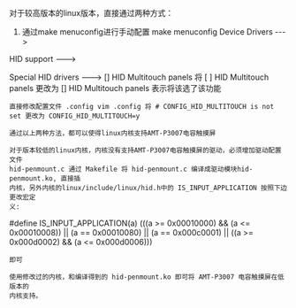 对于较高版本的linux版本，直接通过两种方式：
1. 通过make menuconfig进行手动配置
make menuconfig
Device Drivers --->

HID support --->

Special HID drivers --->
[] HID Multitouch panels
将 [ ] HID Multitouch panels 更改为 [] HID Multitouch panels
表示将该选了该功能

    直接修改配置文件 .config vim .config 将 # CONFIG_HID_MULTITOUCH is not set 更改为 CONFIG_HID_MULTITOUCH=y

	通过以上两种方法，都可以使得linux内核支持AMT-P3007电容触摸屏

	对于版本较低的linux内核，内核没有支持AMT-P3007电容触摸屏的驱动，必须增加驱动配置文件
	hid-penmount.c 通过 Makefile 将 hid-penmount.c 编译成驱动模块hid-penmount.ko, 直接插
	内核，另外内核的linux/include/linux/hid.h中的 IS_INPUT_APPLICATION 按照下边更改宏定
	义:

#define IS_INPUT_APPLICATION(a) (((a >= 0x00010000) && (a <= 0x00010008)) || (a == 0x00010080) || (a == 0x000c0001) || ((a >= 0x000d0002) && (a <= 0x000d0006)))

	即可

	使用修改过的内核，和编译得到的 hid-penmount.ko 即可将 AMT-P3007 电容触摸屏在低版本的
	内核支持。 
